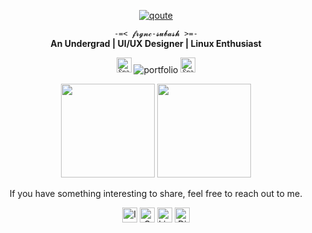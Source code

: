 <!-- [![Typing SVG](https://readme-typing-svg.herokuapp.com/?color=00bfbf&size=35&center=true&vCenter=true&width=1200&duration=1400&lines=Hi+%26;+welcome;I'm+Subash;)](https://git.io/typing-svg) -->

<p align="center">
  <a href="https://fontmeme.com/pixel-fonts/">
    <img src="https://fontmeme.com/permalink/251015/ffe011ca0e1d7433ce434ce5370b1341.png" alt="qoute" border="0">
  </a>
</p>

<p align="center">
  <code>-=< 𝓯𝓻𝓰𝓷𝓬-𝓼𝓾𝓫𝓪𝓼𝓱 >=-</code>
  <br>
  <b>An Undergrad | UI/UX Designer | Linux Enthusiast</b>
</p>

<p align="center">
  <sub><sup><img src="https://raw.githubusercontent.com/Tarikul-Islam-Anik/Telegram-Animated-Emojis/main/Activity/Sparkles.webp" alt="Sparkles" width="24" height="24"/></sup></sub>
  <a href="https://frgnc-subash.vercel.app/" target="_blank" style="text-decoration:none">
    <img src="https://img.shields.io/badge/portfolio-000000?style=for-the-badge&logoColor=D9E0EE" alt="portfolio">
  </a>
  <sub><sup><img src="https://raw.githubusercontent.com/Tarikul-Islam-Anik/Telegram-Animated-Emojis/main/Activity/Sparkles.webp" alt="Sparkles" width="24" height="24"/></sup></sub>
</p>

<p align="center">
  <img src="https://github-readme-stats.vercel.app/api?username=frgnc-subash&show_icons=true&theme=radical&title_color=00bfbf&text_color=ffffff&bg_color=000000&hide_border=true" height="150" />
  <img src="https://github-readme-stats.vercel.app/api/top-langs/?username=frgnc-subash&layout=compact&langs_count=6&theme=radical&title_color=00bfbf&text_color=ffffff&bg_color=000000&hide_border=true" height="150" />
</p>

<p align="center"> If you have something interesting to share, feel free to reach out to me.</p>

<p align="center">
  <a href="https://www.instagram.com/frgnc.subash" target="_blank" style="text-decoration:none">
    <img src="https://img.shields.io/badge/Instagram-000000?style=for-the-badge&logoColor=000000" height="24" alt="Instagram"/>
  </a>
  <a href="mailto:axosis.social357@gmail.com" target="_blank" style="text-decoration:none">
    <img src="https://img.shields.io/badge/Gmail-000000?style=for-the-badge&logoColor=000000" height="24" alt="Gmail"/>
  </a>
  <a href="https://www.linkedin.com/in/subash-lama-tamang-89257a320/" target="_blank" style="text-decoration:none">
    <img src="https://img.shields.io/badge/LinkedIn-000000?style=for-the-badge&logoColor=000000" height="24" alt="LinkedIn"/>
  </a>
  <a href="https://discord.com/users/1089508028602122270" target="_blank" style="text-decoration:none">
    <img src="https://img.shields.io/badge/Discord-000000?style=for-the-badge&logoColor=000000" height="24" alt="Discord"/>
  </a>
</p>

<!-- <p align="center">
  <img src="https://raw.githubusercontent.com/frgnc-subash/frgnc-subash/output/snake.svg" alt="Snake animation"/>
</p> -->
